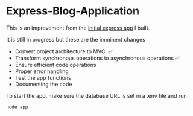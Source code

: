 # Express-Blog-Application
This is an improvement from the [initial express app](https://github.com/techemmy/Blog-Web-Application) I built.

It is still in progress but these are the imminent changes
- Convert project architecture to MVC  ✅
- Transform synchronous operations to asynchronous operations ✅
- Ensure efficient code operations
- Proper error handling
- Test the app functions
- Documenting the code


To start the app, make sure the database URL is set in a .env file and run

`node app`
